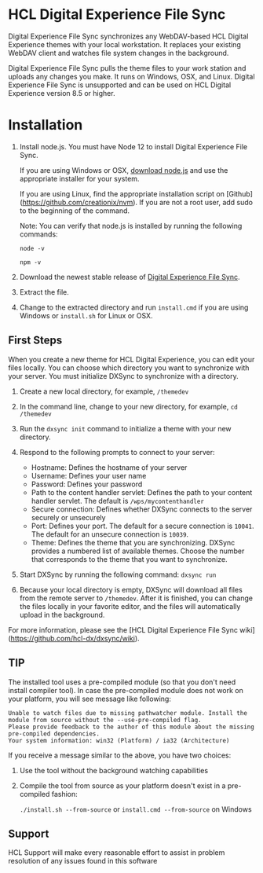 # HCL Digital Experience File Sync
Digital Experience File Sync synchronizes any WebDAV-based HCL Digital Experience themes with your local workstation. It replaces your existing WebDAV client and watches file system changes in the background.

Digital Experience File Sync pulls the theme files to your work station and uploads any changes you make. It runs on Windows, OSX, and Linux. Digital Experience File Sync is unsupported and can be used on HCL Digital Experience version 8.5 or higher.

# Installation
1. Install node.js. You must have Node 12 to install Digital Experience File Sync.

    If you are using Windows or OSX, [download node.js](https://nodejs.org/en/download/) and use the appropriate installer for your system.  

    If you are using Linux, find the appropriate installation script on [Github] (https://github.com/creationix/nvm). If you are not a root user, add sudo to the beginning of the command. 

   Note: You can verify that node.js is installed by running the following commands:

     `node -v`

     `npm -v`

4. Download the newest stable release of [Digital Experience File Sync](https://github.com/hcl-dx/dxsync/blob/master/release).

5. Extract the file.  

6. Change to the extracted directory and run `install.cmd` if you are using Windows or `install.sh` for Linux or OSX.

## First Steps
When you create a new theme for HCL Digital Experience, you can edit your files locally. You can choose which directory you want to synchronize with your server. You must initialize DXSync to synchronize with a directory.

1. Create a new local directory, for example, `/themedev`

2. In the command line, change to your new directory, for example, `cd /themedev`

3. Run the `dxsync init` command to initialize a theme with your new directory.

4. Respond to the following prompts to connect to your server:
	* Hostname: Defines the hostname of your server
	* Username: Defines your user name
	* Password: Defines your password
	* Path to the content handler servlet: Defines the path to your content handler servlet. The default is `/wps/mycontenthandler`
	* Secure connection: Defines whether DXSync connects to the server securely or unsecurely
	* Port: Defines your port. The default for a secure connection is `10041`. The default for an unsecure connection is `10039`.
	* Theme: Defines the theme that you are synchronizing. DXSync provides a numbered list of available themes. Choose the number that corresponds to the theme that you want to synchronize.

5. Start DXSync by running the following command: `dxsync run`

6. Because your local directory is empty, DXSync will download all files from the remote server to `/themedev`. After it is finished, you can change the files locally in your favorite editor, and the files will automatically upload in the background.

For more information, please see the [HCL Digital Experience File Sync wiki] (https://github.com/hcl-dx/dxsync/wiki).

## TIP
The installed tool uses a pre-compiled module (so that you don't need install compiler tool). In case the pre-compiled module does not work on your platform, you will see message like following:

```
Unable to watch files due to missing pathwatcher module. Install the module from source without the --use-pre-compiled flag.
Please provide feedback to the author of this module about the missing pre-compiled dependencies.
Your system information: win32 (Platform) / ia32 (Architecture)
```

If you receive a message similar to the above, you have two choices:

1. Use the tool without the background watching capabilities

2. Compile the tool from source as your platform doesn't exist in a pre-compiled fashion:

   `./install.sh --from-source` or `install.cmd --from-source` on Windows

## Support

HCL Support will make every reasonable effort to assist in problem resolution of any issues found in this software
